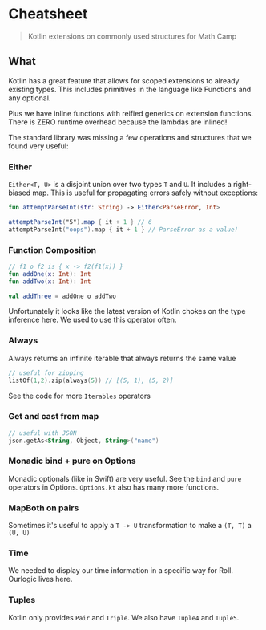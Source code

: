 # Cheatsheet

> Kotlin extensions on commonly used structures for Math Camp

## What

Kotlin has a great feature that allows for scoped extensions to already existing types. This includes primitives in the language like Functions and any optional.

Plus we have inline functions with reified generics on extension functions. There is ZERO runtime overhead because the lambdas are inlined!

The standard library was missing a few operations and structures that we found very useful:

### Either

`Either<T, U>` is a disjoint union over two types `T` and `U`. It includes a right-biased map. This is useful for propagating errors safely without exceptions:

```kotlin
fun attemptParseInt(str: String) -> Either<ParseError, Int>

attemptParseInt("5").map { it + 1 } // 6
attemptParseInt("oops").map { it + 1 } // ParseError as a value!
```

### Function Composition

```kotlin
// f1 o f2 is { x -> f2(f1(x)) }
fun addOne(x: Int): Int
fun addTwo(x: Int): Int

val addThree = addOne o addTwo
```

Unfortunately it looks like the latest version of Kotlin chokes on the type inference here. We used to use this operator often.

### Always

Always returns an infinite iterable that always returns the same value

```kotlin
// useful for zipping
listOf(1,2).zip(always(5)) // [(5, 1), (5, 2)]
```

See the code for more `Iterables` operators

### Get and cast from map

```kotlin
// useful with JSON
json.getAs<String, Object, String>("name")
```

### Monadic bind + pure on Options

Monadic optionals (like in Swift) are very useful. See the `bind` and `pure` operators in Options. `Options.kt` also has many more functions.

### MapBoth on pairs

Sometimes it's useful to apply a `T -> U` transformation to make a `(T, T)` a `(U, U)`

### Time

We needed to display our time information in a specific way for Roll. Ourlogic lives here.

### Tuples

Kotlin only provides `Pair` and `Triple`. We also have `Tuple4` and `Tuple5`.
